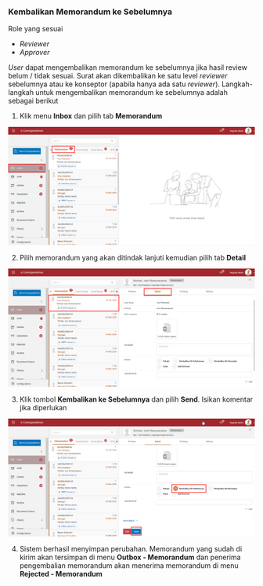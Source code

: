 ### Kembalikan Memorandum ke Sebelumnya

Role yang sesuai

- *Reviewer*
- *Approver*

*User* dapat mengembalikan memorandum ke sebelumnya jika hasil review belum / tidak sesuai. Surat akan dikembalikan ke satu level *reviewer* sebelumnya atau ke konseptor (apabila hanya ada satu *reviewer*). Langkah-langkah untuk mengembalikan memorandum ke sebelumnya adalah sebagai berikut

1. Klik menu **Inbox** dan pilih tab **Memorandum**

![gambar](SC_Memorandum/MM38.png)

2. Pilih memorandum yang akan ditindak lanjuti kemudian pilih tab **Detail**

![gambar](SC_Memorandum/MM39.png)

3. Klik tombol **Kembalikan ke Sebelumnya** dan pilih **Send**. Isikan komentar jika diperlukan

![gambar](SC_Memorandum/MM40.png)

4. Sistem berhasil menyimpan perubahan. Memorandum yang sudah di kirim akan tersimpan di menu **Outbox - Memorandum** dan penerima pengembalian memorandum akan menerima memorandum di menu **Rejected - Memorandum**
